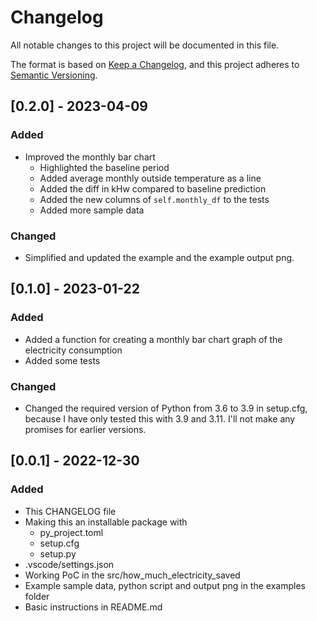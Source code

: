 # Changelog

All notable changes to this project will be documented in this file.

The format is based on [Keep a Changelog](https://keepachangelog.com/en/1.0.0/),
and this project adheres to [Semantic Versioning](https://semver.org/spec/v2.0.0.html).


## [0.2.0] - 2023-04-09

### Added

- Improved the monthly bar chart
  - Highlighted the baseline period
  - Added average monthly outside temperature as a line
  - Added the diff in kHw compared to baseline prediction
  - Added the new columns of `self.monthly_df` to the tests
  - Added more sample data

### Changed

- Simplified and updated the example and the example output png.

## [0.1.0] - 2023-01-22

### Added

- Added a function for creating a monthly bar chart graph of the electricity consumption
- Added some tests

### Changed

- Changed the required version of Python from 3.6 to 3.9 in setup.cfg, because I have only tested this with 3.9 and 3.11. I'll not make any promises for earlier versions.

## [0.0.1] - 2022-12-30

### Added

- This CHANGELOG file
- Making this an installable package with 
  - py_project.toml
  - setup.cfg
  - setup.py
- .vscode/settings.json
- Working PoC in the src/how_much_electricity_saved
- Example sample data, python script and output png in the examples folder
- Basic instructions in README.md
